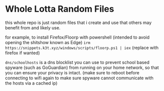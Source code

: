 # Whole Lotta Random Files

this whole repo is just random files that i create and use that others may benefit from and likely use.

for example, to install Firefox/Floorp with powershell (intended to avoid opening the shitshow known as Edge)
`irm https://snippets.k3t.xyz/windows/scripts/floorp.ps1 | iex` (replace with firefox if wanted)

`dns/schoolhosts` is a dns blocklist you can use to prevent school based spyware (such as GoGuardian) from running on your home network, so that you can ensure your privacy is intact. (make sure to reboot before connecting to wifi again to make sure spyware cannot communicate with the hosts via a cached ip)